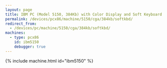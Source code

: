 ```yaml
---
layout: page
title: IBM PC (Model 5150, 384Kb) with Color Display and Soft Keyboard
permalink: /devices/pcx86/machine/5150/cga/384kb/softkbd/
redirect_from:
  - /devices/pc/machine/5150/cga/384kb/softkbd/
machines:
  - type: pcx86
    id: ibm5150
    debugger: true
---
```


{% include machine.html id="ibm5150" %}
